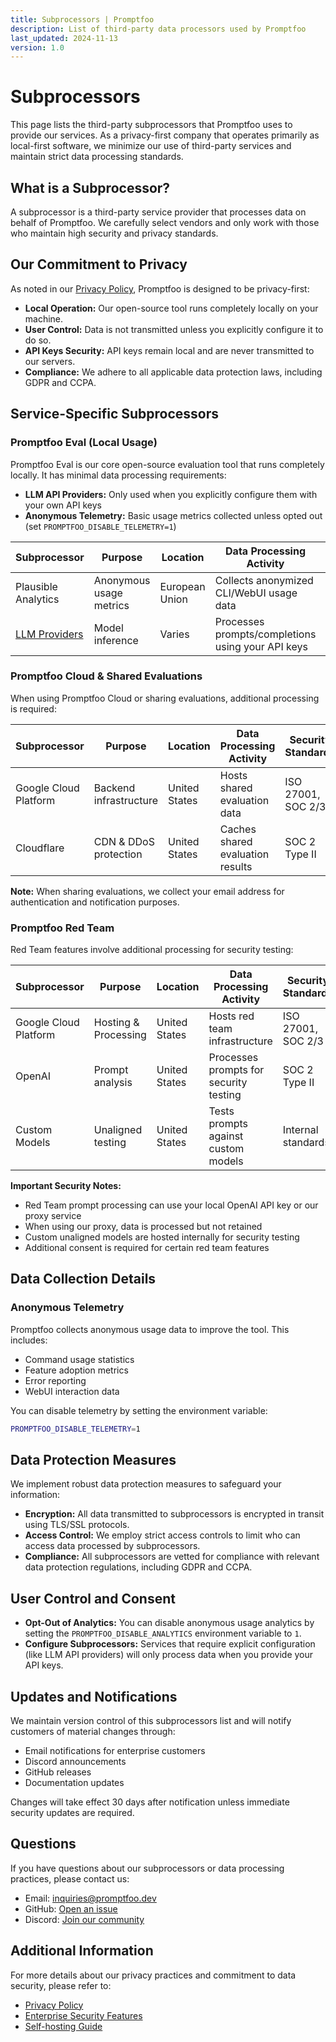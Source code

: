 ```yaml
---
title: Subprocessors | Promptfoo
description: List of third-party data processors used by Promptfoo
last_updated: 2024-11-13
version: 1.0
---
```


# Subprocessors

This page lists the third-party subprocessors that Promptfoo uses to provide our services. As a privacy-first company that operates primarily as local-first software, we minimize our use of third-party services and maintain strict data processing standards.

## What is a Subprocessor?

A subprocessor is a third-party service provider that processes data on behalf of Promptfoo. We carefully select vendors and only work with those who maintain high security and privacy standards.

## Our Commitment to Privacy

As noted in our [Privacy Policy](/privacy), Promptfoo is designed to be privacy-first:

- **Local Operation:** Our open-source tool runs completely locally on your machine.
- **User Control:** Data is not transmitted unless you explicitly configure it to do so.
- **API Keys Security:** API keys remain local and are never transmitted to our servers.
- **Compliance:** We adhere to all applicable data protection laws, including GDPR and CCPA.

## Service-Specific Subprocessors

### Promptfoo Eval (Local Usage)

Promptfoo Eval is our core open-source evaluation tool that runs completely locally. It has minimal data processing requirements:

- **LLM API Providers:** Only used when you explicitly configure them with your own API keys
- **Anonymous Telemetry:** Basic usage metrics collected unless opted out (set `PROMPTFOO_DISABLE_TELEMETRY=1`)

| Subprocessor                        | Purpose                 | Location       | Data Processing Activity                          | Security Standards | Data Retention |
| ----------------------------------- | ----------------------- | -------------- | ------------------------------------------------- | ------------------ | -------------- |
| Plausible Analytics                 | Anonymous usage metrics | European Union | Collects anonymized CLI/WebUI usage data          | GDPR Compliant     | 24 months      |
| [LLM Providers](#llm-api-providers) | Model inference         | Varies         | Processes prompts/completions using your API keys | Varies             | None           |

### Promptfoo Cloud & Shared Evaluations

When using Promptfoo Cloud or sharing evaluations, additional processing is required:

| Subprocessor          | Purpose                | Location      | Data Processing Activity         | Security Standards | Data Retention |
| --------------------- | ---------------------- | ------------- | -------------------------------- | ------------------ | -------------- |
| Google Cloud Platform | Backend infrastructure | United States | Hosts shared evaluation data     | ISO 27001, SOC 2/3 | 30 days        |
| Cloudflare            | CDN & DDoS protection  | United States | Caches shared evaluation results | SOC 2 Type II      | 14 days        |

**Note:** When sharing evaluations, we collect your email address for authentication and notification purposes.

### Promptfoo Red Team

Red Team features involve additional processing for security testing:

| Subprocessor          | Purpose              | Location      | Data Processing Activity               | Security Standards | Data Retention |
| --------------------- | -------------------- | ------------- | -------------------------------------- | ------------------ | -------------- |
| Google Cloud Platform | Hosting & Processing | United States | Hosts red team infrastructure          | ISO 27001, SOC 2/3 | None           |
| OpenAI                | Prompt analysis      | United States | Processes prompts for security testing | SOC 2 Type II      | None           |
| Custom Models         | Unaligned testing    | United States | Tests prompts against custom models    | Internal standards | None           |

**Important Security Notes:**

- Red Team prompt processing can use your local OpenAI API key or our proxy service
- When using our proxy, data is processed but not retained
- Custom unaligned models are hosted internally for security testing
- Additional consent is required for certain red team features

## Data Collection Details

### Anonymous Telemetry

Promptfoo collects anonymous usage data to improve the tool. This includes:

- Command usage statistics
- Feature adoption metrics
- Error reporting
- WebUI interaction data

You can disable telemetry by setting the environment variable:

```bash
PROMPTFOO_DISABLE_TELEMETRY=1
```

## Data Protection Measures

We implement robust data protection measures to safeguard your information:

- **Encryption:** All data transmitted to subprocessors is encrypted in transit using TLS/SSL protocols.
- **Access Control:** We employ strict access controls to limit who can access data processed by subprocessors.
- **Compliance:** All subprocessors are vetted for compliance with relevant data protection regulations, including GDPR and CCPA.

## User Control and Consent

- **Opt-Out of Analytics:** You can disable anonymous usage analytics by setting the `PROMPTFOO_DISABLE_ANALYTICS` environment variable to `1`.
- **Configure Subprocessors:** Services that require explicit configuration (like LLM API providers) will only process data when you provide your API keys.

## Updates and Notifications

We maintain version control of this subprocessors list and will notify customers of material changes through:

- Email notifications for enterprise customers
- Discord announcements
- GitHub releases
- Documentation updates

Changes will take effect 30 days after notification unless immediate security updates are required.

## Questions

If you have questions about our subprocessors or data processing practices, please contact us:

- Email: [inquiries@promptfoo.dev](mailto:inquiries@promptfoo.dev)
- GitHub: [Open an issue](https://github.com/promptfoo/promptfoo/issues)
- Discord: [Join our community](https://discord.gg/gHPS9jjfbs)

## Additional Information

For more details about our privacy practices and commitment to data security, please refer to:

- [Privacy Policy](/privacy)
- [Enterprise Security Features](/docs/red-team)
- [Self-hosting Guide](/docs/usage/self-hosting)
